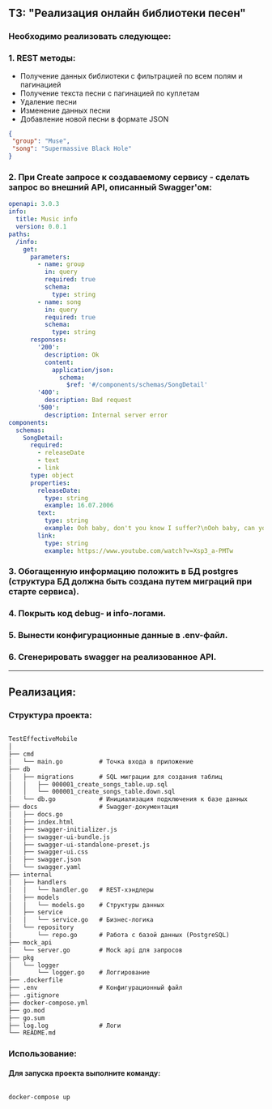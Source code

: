 ## ТЗ: "Реализация онлайн библиотеки песен"

### Необходимо реализовать следующее:

### 1. REST методы:
- Получение данных библиотеки с фильтрацией по всем полям и пагинацией
- Получение текста песни с пагинацией по куплетам
- Удаление песни
- Изменение данных песни
- Добавление новой песни в формате JSON

```json
{
 "group": "Muse",
 "song": "Supermassive Black Hole"
}
```

### 2. При Create запросе к создаваемому сервису - сделать запрос во внешний API, описанный Swagger'ом:

```yaml
openapi: 3.0.3
info:
  title: Music info
  version: 0.0.1
paths:
  /info:
    get:
      parameters:
        - name: group
          in: query
          required: true
          schema:
            type: string
        - name: song
          in: query
          required: true
          schema:
            type: string
      responses:
        '200':
          description: Ok
          content:
            application/json:
              schema:
                $ref: '#/components/schemas/SongDetail'
        '400':
          description: Bad request
        '500':
          description: Internal server error
components:
  schemas:
    SongDetail:
      required:
        - releaseDate
        - text
        - link
      type: object
      properties:
        releaseDate:
          type: string
          example: 16.07.2006
        text:
          type: string
          example: Ooh baby, don't you know I suffer?\nOoh baby, can you hear me moan?\nYou caught me under false pretenses\nHow long before you let me go?\n\nOoh\nYou set my soul alight\nOoh\nYou set my soul alight
        link:
          type: string
          example: https://www.youtube.com/watch?v=Xsp3_a-PMTw

```

### 3. Обогащенную информацию положить в БД postgres (структура БД должна быть создана путем миграций при старте сервиса).

### 4. Покрыть код debug- и info-логами.

### 5. Вынести конфигурационные данные в .env-файл.

### 6. Сгенерировать swagger на реализованное API.

--- 

## Реализация:

### Структура проекта:

```markdown

TestEffectiveMobile
│
├── cmd
│   └── main.go          # Точка входа в приложение
├── db
│   ├── migrations       # SQL миграции для создания таблиц
│   │   ├── 000001_create_songs_table.up.sql
│   │   └── 000001_create_songs_table.down.sql
│   └── db.go            # Инициализация подключения к базе данных
├── docs                 # Swagger-документация
│   ├── docs.go
│   ├── index.html
│   ├── swagger-initializer.js
│   ├── swagger-ui-bundle.js
│   ├── swagger-ui-standalone-preset.js
│   ├── swagger-ui.css
│   ├── swagger.json
│   └── swagger.yaml
├── internal
│   ├── handlers
│   │   └── handler.go   # REST-хэндлеры
│   ├── models
│   │   └── models.go    # Структуры данных
│   ├── service
│   │   └── service.go   # Бизнес-логика
│   └── repository
│       └── repo.go      # Работа с базой данных (PostgreSQL)
├── mock_api
│   └── server.go        # Mock api для запросов
├── pkg
│   └── logger
│       └── logger.go    # Логгирование
├── .dockerfile
├── .env                 # Конфигурационный файл
├── .gitignore
├── docker-compose.yml
├── go.mod
├── go.sum
├── log.log              # Логи
└── README.md

```

### Использование:

#### Для запуска проекта выполните команду:

```bash

docker-compose up

```